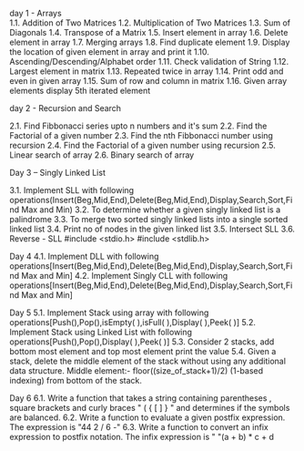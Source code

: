 day 1 - Arrays<br/>
1.1. Addition of Two Matrices
1.2. Multiplication of Two Matrices
1.3. Sum of Diagonals
1.4. Transpose of a Matrix
1.5. Insert element in array
1.6. Delete element in array
1.7. Merging arrays
1.8. Find duplicate element
1.9. Display the location of given element in array and print it
1.10. Ascending/Descending/Alphabet order
1.11. Check validation of String
1.12. Largest element in matrix
1.13. Repeated twice in array
1.14. Print odd and even in given array
1.15. Sum of row and column in matrix
1.16. Given array elements display 5th iterated element

day 2 - Recursion and Search

2.1. Find Fibbonacci series upto n numbers and it's sum
2.2. Find the Factorial of a given number
2.3. Find the nth Fibbonacci number using recursion
2.4. Find the Factorial of a given number using recursion
2.5. Linear search of array
2.6. Binary search of array

Day 3 – Singly Linked List

3.1. Implement SLL with following operations(Insert(Beg,Mid,End),Delete(Beg,Mid,End),Display,Search,Sort,Find Max and Min)
3.2. To determine whether a given singly linked list is a palindrome
3.3. To merge two sorted singly linked lists into a single sorted linked list
3.4. Print no of nodes in the given linked list
3.5. Intersect SLL
3.6. Reverse - SLL
#include <stdio.h>
#include <stdlib.h>

Day 4
4.1. Implement DLL with following operations[Insert(Beg,Mid,End),Delete(Beg,Mid,End),Display,Search,Sort,Find Max and Min]
4.2. Implement Singly CLL with following operations[Insert(Beg,Mid,End),Delete(Beg,Mid,End),Display,Search,Sort,Find Max and Min]

Day 5
5.1. Implement Stack using array with following operations[Push(),Pop(),isEmpty( ),isFull( ),Display( ),Peek( )]
5.2. Implement Stack using Linked List with following operations[Push(),Pop(),Display( ),Peek( )]
5.3. Consider 2 stacks, add bottom most element and top most element print the value
5.4. Given a stack, delete the middle element of the stack without using any additional data structure. Middle element:- floor((size_of_stack+1)/2) (1-based indexing) from bottom of the stack.

Day 6
6.1. Write a function that takes a string containing parentheses , square brackets and curly braces " ( { [ ] } " and determines if the symbols are balanced.
6.2. Write a function to evaluate a given postfix expression. The expression is "44 2 / 6 -"
6.3. Write a function to convert an infix expression to postfix notation. The infix expression is " "(a + b) * c + d
